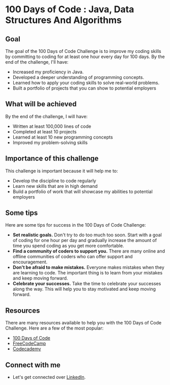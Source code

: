 # 100 Days of Code : Java, Data Structures And Algorithms


## Goal

The goal of the 100 Days of Code Challenge is to improve my coding skills by committing to coding for at least one hour every day for 100 days. By the end of the challenge, I'll have:

* Increased my proficiency in Java.
* Developed a deeper understanding of programming concepts.
* Learned how to apply your coding skills to solve real-world problems.
* Built a portfolio of projects that you can show to potential employers

## What will be achieved

By the end of the challenge, I will have:

* Written at least 100,000 lines of code
* Completed at least 10 projects
* Learned at least 10 new programming concepts
* Improved my problem-solving skills

## Importance of this challenge

This challenge is important because it will help me to:

* Develop the discipline to code regularly
* Learn new skills that are in high demand
* Build a portfolio of work that will showcase my abilities to potential employers


## Some tips

Here are some tips for success in the 100 Days of Code Challenge:

* **Set realistic goals.** Don't try to do too much too soon. Start with a goal of coding for one hour per day and gradually increase the amount of time you spend coding as you get more comfortable.
* **Find a community of coders to support you.** There are many online and offline communities of coders who can offer support and encouragement.
* **Don't be afraid to make mistakes.** Everyone makes mistakes when they are learning to code. The important thing is to learn from your mistakes and keep moving forward.
* **Celebrate your successes.** Take the time to celebrate your successes along the way. This will help you to stay motivated and keep moving forward.

## Resources

There are many resources available to help you with the 100 Days of Code Challenge. Here are a few of the most popular:

* [100 Days of Code](https://www.100daysofcode.org/)
* [FreeCodeCamp](https://www.freecodecamp.org/)
* [Codecademy](https://www.codecademy.com/)

## Connect with me

* Let's get connected over [LinkedIn](https://www.linkedin.com/in/mohitdeshmukh/).




